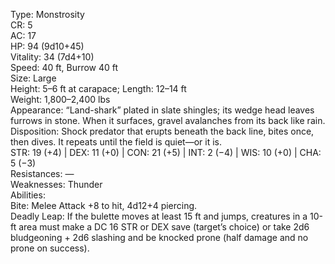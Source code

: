 Type: Monstrosity  
CR: 5  
AC: 17  
HP: 94 (9d10+45)  
Vitality: 34 (7d4+10)  
Speed: 40 ft, Burrow 40 ft  
Size: Large  
Height: 5–6 ft at carapace; Length: 12–14 ft  
Weight: 1,800–2,400 lbs  
Appearance: “Land-shark” plated in slate shingles; its wedge head leaves furrows in stone. When it surfaces, gravel avalanches from its back like rain.  
Disposition: Shock predator that erupts beneath the back line, bites once, then dives. It repeats until the field is quiet—or it is.  
STR: 19 (+4) | DEX: 11 (+0) | CON: 21 (+5) | INT: 2 (−4) | WIS: 10 (+0) | CHA: 5 (−3)  
Resistances: —  
Weaknesses: Thunder  
Abilities:  
Bite: Melee Attack +8 to hit, 4d12+4 piercing.  
Deadly Leap: If the bulette moves at least 15 ft and jumps, creatures in a 10-ft area must make a DC 16 STR or DEX save (target’s choice) or take 2d6 bludgeoning + 2d6 slashing and be knocked prone (half damage and no prone on success).